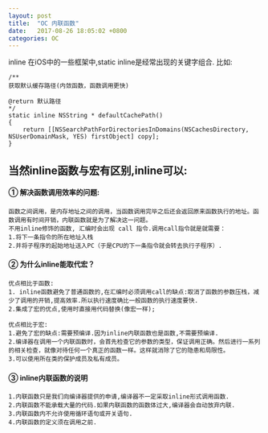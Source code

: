 ```yaml
---
layout: post
title:  "OC 内联函数"
date:   2017-08-26 18:05:02 +0800
categories: OC
---
```


inline 在iOS中的一些框架中,static inline是经常出现的关键字组合.
比如: 
```
/**
获取默认缓存路径(内敛函数，函数调用更快)

@return 默认路径
*/
static inline NSString * defaultCachePath()
{
    return [[NSSearchPathForDirectoriesInDomains(NSCachesDirectory, NSUserDomainMask, YES) firstObject] copy];
}
```

## 当然inline函数与宏有区别,inline可以:

#### ① 解决函数调用效率的问题:
```
函数之间调用，是内存地址之间的调用，当函数调用完毕之后还会返回原来函数执行的地址。函数调用有时间开销，内联函数就是为了解决这一问题。
不用inline修饰的函数, 汇编时会出现 call 指令.调用call指令就是就需要：
1.将下一条指令的所在地址入栈
2.并将子程序的起始地址送入PC（于是CPU的下一条指令就会转去执行子程序）.
```
#### ② 为什么inline能取代宏？
```
优点相比于函数:
1. inline函数避免了普通函数的,在汇编时必须调用call的缺点:取消了函数的参数压栈，减少了调用的开销,提高效率.所以执行速度确比一般函数的执行速度要快.
2.集成了宏的优点,使用时直接用代码替换(像宏一样);

优点相比于宏:
1.避免了宏的缺点:需要预编译.因为inline内联函数也是函数,不需要预编译.
2.编译器在调用一个内联函数时，会首先检查它的参数的类型，保证调用正确。然后进行一系列的相关检查，就像对待任何一个真正的函数一样。这样就消除了它的隐患和局限性。
3.可以使用所在类的保护成员及私有成员。
```
#### ③ inline内联函数的说明
```
1.内联函数只是我们向编译器提供的申请,编译器不一定采取inline形式调用函数.
2.内联函数不能承载大量的代码.如果内联函数的函数体过大,编译器会自动放弃内联.
3.内联函数内不允许使用循环语句或开关语句.
4.内联函数的定义须在调用之前.
```
